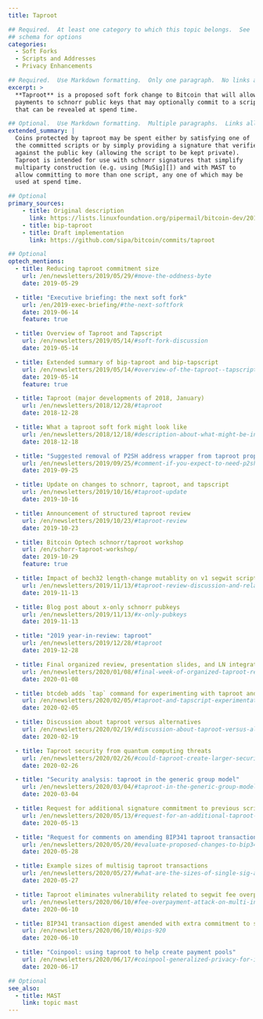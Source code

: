 ```yaml
---
title: Taproot

## Required.  At least one category to which this topic belongs.  See
## schema for options
categories:
  - Soft Forks
  - Scripts and Addresses
  - Privacy Enhancements

## Required.  Use Markdown formatting.  Only one paragraph.  No links allowed.
excerpt: >
  **Taproot** is a proposed soft fork change to Bitcoin that will allow
  payments to schnorr public keys that may optionally commit to a script
  that can be revealed at spend time.

## Optional.  Use Markdown formatting.  Multiple paragraphs.  Links allowed.
extended_summary: |
  Coins protected by taproot may be spent either by satisfying one of
  the committed scripts or by simply providing a signature that verifies
  against the public key (allowing the script to be kept private).
  Taproot is intended for use with schnorr signatures that simplify
  multiparty construction (e.g. using [MuSig][]) and with MAST to
  allow committing to more than one script, any one of which may be
  used at spend time.

## Optional
primary_sources:
    - title: Original description
      link: https://lists.linuxfoundation.org/pipermail/bitcoin-dev/2018-January/015614.html
    - title: bip-taproot
    - title: Draft implementation
      link: https://github.com/sipa/bitcoin/commits/taproot

## Optional
optech_mentions:
  - title: Reducing taproot commitment size
    url: /en/newsletters/2019/05/29/#move-the-oddness-byte
    date: 2019-05-29

  - title: "Executive briefing: the next soft fork"
    url: /en/2019-exec-briefing/#the-next-softfork
    date: 2019-06-14
    feature: true

  - title: Overview of Taproot and Tapscript
    url: /en/newsletters/2019/05/14/#soft-fork-discussion
    date: 2019-05-14

  - title: Extended summary of bip-taproot and bip-tapscript
    url: /en/newsletters/2019/05/14/#overview-of-the-taproot--tapscript-proposed-bips
    date: 2019-05-14
    feature: true

  - title: Taproot (major developments of 2018, January)
    url: /en/newsletters/2018/12/28/#taproot
    date: 2018-12-28

  - title: What a taproot soft fork might look like
    url: /en/newsletters/2018/12/18/#description-about-what-might-be-included-in-a-schnorr-taproot-soft-fork
    date: 2018-12-18

  - title: "Suggested removal of P2SH address wrapper from taproot proposal"
    url: /en/newsletters/2019/09/25/#comment-if-you-expect-to-need-p2sh-wrapped-taproot-addresses
    date: 2019-09-25

  - title: Update on changes to schnorr, taproot, and tapscript
    url: /en/newsletters/2019/10/16/#taproot-update
    date: 2019-10-16

  - title: Announcement of structured taproot review
    url: /en/newsletters/2019/10/23/#taproot-review
    date: 2019-10-23

  - title: Bitcoin Optech schnorr/taproot workshop
    url: /en/schorr-taproot-workshop/
    date: 2019-10-29
    feature: true

  - title: Impact of bech32 length-change mutablity on v1 segwit script length
    url: /en/newsletters/2019/11/13/#taproot-review-discussion-and-related-information
    date: 2019-11-13

  - title: Blog post about x-only schnorr pubkeys
    url: /en/newsletters/2019/11/13/#x-only-pubkeys
    date: 2019-11-13

  - title: "2019 year-in-review: taproot"
    url: /en/newsletters/2019/12/28/#taproot
    date: 2019-12-28

  - title: Final organized review, presentation slides, and LN integration ideas
    url: /en/newsletters/2020/01/08/#final-week-of-organized-taproot-review
    date: 2020-01-08

  - title: btcdeb adds `tap` command for experimenting with taproot and tapscript
    url: /en/newsletters/2020/02/05/#taproot-and-tapscript-experimentation-tool
    date: 2020-02-05

  - title: Discussion about taproot versus alternatives
    url: /en/newsletters/2020/02/19/#discussion-about-taproot-versus-alternatives
    date: 2020-02-19

  - title: Taproot security from quantum computing threats
    url: /en/newsletters/2020/02/26/#could-taproot-create-larger-security-risks-or-hinder-future-protocol-adjustments-re-quantum-threats
    date: 2020-02-26

  - title: "Security analysis: taproot in the generic group model"
    url: /en/newsletters/2020/03/04/#taproot-in-the-generic-group-model
    date: 2020-03-04

  - title: Request for additional signature commitment to previous scriptPubKeys
    url: /en/newsletters/2020/05/13/#request-for-an-additional-taproot-signature-commitment
    date: 2020-05-13

  - title: "Request for comments on amending BIP341 taproot transaction digest"
    url: /en/newsletters/2020/05/20/#evaluate-proposed-changes-to-bip341-taproot-transaction-digest
    date: 2020-05-28

  - title: Example sizes of multisig taproot transactions
    url: /en/newsletters/2020/05/27/#what-are-the-sizes-of-single-sig-and-2-of-3-multisig-taproot-inputs
    date: 2020-05-27

  - title: Taproot eliminates vulnerability related to segwit fee overpayment attack
    url: /en/newsletters/2020/06/10/#fee-overpayment-attack-on-multi-input-segwit-transactions
    date: 2020-06-10

  - title: BIP341 transaction digest amended with extra commitment to scriptPubKeys
    url: /en/newsletters/2020/06/10/#bips-920
    date: 2020-06-10

  - title: "Coinpool: using taproot to help create payment pools"
    url: /en/newsletters/2020/06/17/#coinpool-generalized-privacy-for-identifiable-onchain-protocols
    date: 2020-06-17

## Optional
see_also:
  - title: MAST
    link: topic mast
---
```

